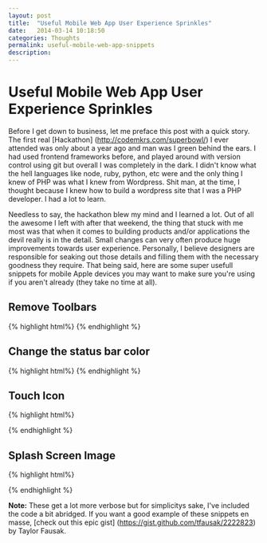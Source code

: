 ```yaml
---
layout: post
title:  "Useful Mobile Web App User Experience Sprinkles"
date:   2014-03-14 10:18:50
categories: Thoughts
permalink: useful-mobile-web-app-snippets
description: 
---
```


Useful Mobile Web App User Experience Sprinkles
==========

Before I get down to business, let me preface this post with a quick story. The first real [Hackathon] (http://codemkrs.com/superbowl/) I ever attended was only about a year ago and man was I green behind the ears. I had used frontend frameworks before, and played around with version control using git but overall I was completely in the dark. I didn't know what the hell languages like node, ruby, python, etc were and the only thing I knew of PHP was what I knew from Wordpress. Shit man, at the time, I thought because I knew how to build a wordpress site that I was a PHP developer. I had a lot to learn.

Needless to say, the hackathon blew my mind and I learned a lot. Out of all the awesome I left with after that weekend, the thing that stuck with me most was that when it comes to building products and/or applications the devil really is in the detail. Small changes can very often produce huge improvements towards user experience. Personally, I believe designers are responsible for seaking out those details and filling them with the necessary goodness they require. That being said, here are some super usefull snippets for mobile Apple devices you may want to make sure you're using if you aren't already (they take no time at all).


Remove Toolbars
----------
{% highlight html%}
<meta name="apple-mobile-web-app-capable" content="yes">
{% endhighlight %}

Change the status bar color
----------
{% highlight html%}
<meta name="apple-mobile-web-app-status-bar-style" content="black" />
{% endhighlight %}

Touch Icon 
----------
{% highlight html%}
<link rel="apple-touch-icon" href="img/app-icon.png"/>
{% endhighlight %}

Splash Screen Image
----------
{% highlight html%}
<link rel="apple-touch-startup-image" href="img/splash-screen.png" />
{% endhighlight %}

**Note:**
These get a lot more verbose but for simplicitys sake, I've included the code a bit abridged. If you want a good example of these snippets en masse, [check out this epic gist] (https://gist.github.com/tfausak/2222823) by Taylor Fausak. 